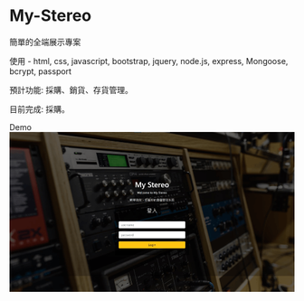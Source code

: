 # My-Stereo

簡單的全端展示專案

使用 - html, css, javascript, bootstrap, jquery, node.js, express, Mongoose, bcrypt, passport

預計功能: 採購、銷貨、存貨管理。

目前完成: 採購。

Demo  
![image](https://github.com/vi8249/My-Stereo/blob/main/demo/demo1.gif?raw=true)
